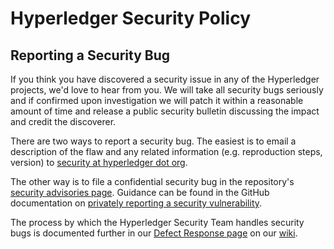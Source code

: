 # Hyperledger Security Policy

## Reporting a Security Bug

If you think you have discovered a security issue in any of the Hyperledger projects, we'd love to hear from you. We will take all security bugs seriously and if confirmed upon investigation we will patch it within a reasonable amount of time and release a public security bulletin discussing the impact and credit the discoverer.

There are two ways to report a security bug. The easiest is to email a description of the flaw and any related information (e.g. reproduction steps, version) to [security at hyperledger dot org](mailto:security@hyperledger.org).

The other way is to file a confidential security bug in the repository's [security advisories page](https://github.com/hyperledger/fabric/security/advisories). Guidance can be found in the GitHub documentation on [privately reporting a security vulnerability](https://docs.github.com/en/code-security/security-advisories/guidance-on-reporting-and-writing/privately-reporting-a-security-vulnerability).

The process by which the Hyperledger Security Team handles security bugs is documented further in our [Defect Response page](https://lf-hyperledger.atlassian.net/wiki/spaces/SEC/pages/20283618/Defect+Response) on our [wiki](https://lf-hyperledger.atlassian.net/wiki).
